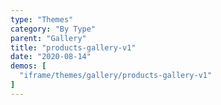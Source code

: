 ```yaml
---
type: "Themes"
category: "By Type"
parent: "Gallery"
title: "products-gallery-v1"
date: "2020-08-14"
demos: [
  "iframe/themes/gallery/products-gallery-v1"
]
---
```

